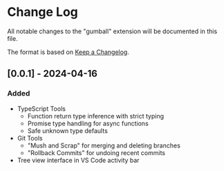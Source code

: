 # Change Log

All notable changes to the "gumball" extension will be documented in this file.

The format is based on [Keep a Changelog](https://keepachangelog.com/en/1.0.0/).

## [0.0.1] - 2024-04-16

### Added
- TypeScript Tools
  - Function return type inference with strict typing
  - Promise type handling for async functions
  - Safe unknown type defaults
- Git Tools
  - "Mush and Scrap" for merging and deleting branches
  - "Rollback Commits" for undoing recent commits
- Tree view interface in VS Code activity bar